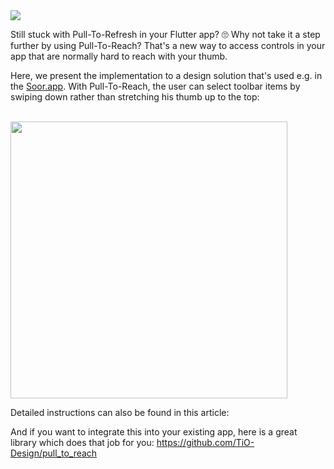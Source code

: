 <img src="https://github.com/quickbirdstudios/pull-to-reach-demo/blob/master/banner.jpg">

Still stuck with Pull-To-Refresh in your Flutter app? 🙄 Why not take it a step further by using Pull-To-Reach? 
That's a new way to access controls in your app that are normally hard to reach with your thumb.

Here, we present the implementation to a design solution that's used e.g. in the [Soor.app](https://soor.app/). With Pull-To-Reach, the user can select toolbar items by swiping down rather than stretching his thumb up to the top:

<br>
<img src="https://github.com/quickbirdstudios/pull-to-reach-demo/blob/master/example.gif" width="443">
<br>

Detailed instructions can also be found in this article: <link>

And if you want to integrate this into your existing app, here is a great library which does that job for you:
https://github.com/TiO-Design/pull_to_reach

